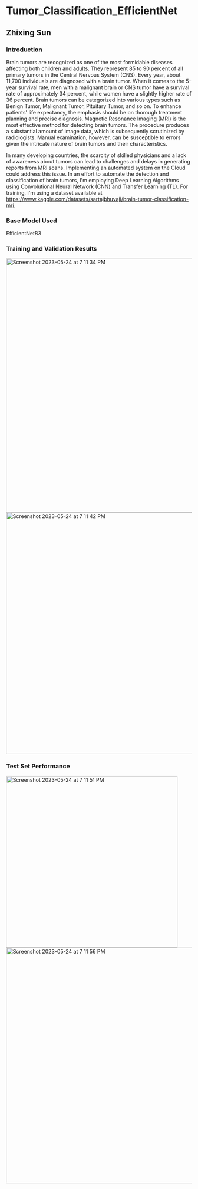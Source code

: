 # Tumor_Classification_EfficientNet
## Zhixing Sun
### Introduction

Brain tumors are recognized as one of the most formidable diseases affecting both children and adults. They represent 85 to 90 percent of all primary tumors in the Central Nervous System (CNS). Every year, about 11,700 individuals are diagnosed with a brain tumor. When it comes to the 5-year survival rate, men with a malignant brain or CNS tumor have a survival rate of approximately 34 percent, while women have a slightly higher rate of 36 percent. Brain tumors can be categorized into various types such as Benign Tumor, Malignant Tumor, Pituitary Tumor, and so on. To enhance patients' life expectancy, the emphasis should be on thorough treatment planning and precise diagnosis. Magnetic Resonance Imaging (MRI) is the most effective method for detecting brain tumors. The procedure produces a substantial amount of image data, which is subsequently scrutinized by radiologists. Manual examination, however, can be susceptible to errors given the intricate nature of brain tumors and their characteristics.

In many developing countries, the scarcity of skilled physicians and a lack of awareness about tumors can lead to challenges and delays in generating reports from MRI scans. Implementing an automated system on the Cloud could address this issue. In an effort to automate the detection and classification of brain tumors, I'm employing Deep Learning Algorithms using Convolutional Neural Network (CNN) and Transfer Learning (TL). For training, I'm using a dataset available at https://www.kaggle.com/datasets/sartajbhuvaji/brain-tumor-classification-mri.

### Base Model Used

EfficientNetB3

### Training and Validation Results

<img width="689" alt="Screenshot 2023-05-24 at 7 11 34 PM" src="https://github.com/Zhixing09/Tumor_Classification_EfficientNet/assets/130931329/a37ecd87-6525-4665-919d-74acda4ed223">

<img width="655" alt="Screenshot 2023-05-24 at 7 11 42 PM" src="https://github.com/Zhixing09/Tumor_Classification_EfficientNet/assets/130931329/a5b62151-03ca-49cd-85ba-d99e990dbd98">

### Test Set Performance

<img width="465" alt="Screenshot 2023-05-24 at 7 11 51 PM" src="https://github.com/Zhixing09/Tumor_Classification_EfficientNet/assets/130931329/d303aefd-338e-475f-ab68-062733d0ba5b">

<img width="639" alt="Screenshot 2023-05-24 at 7 11 56 PM" src="https://github.com/Zhixing09/Tumor_Classification_EfficientNet/assets/130931329/b11f4a46-da7e-421e-9a4d-2ec584dfe149">


